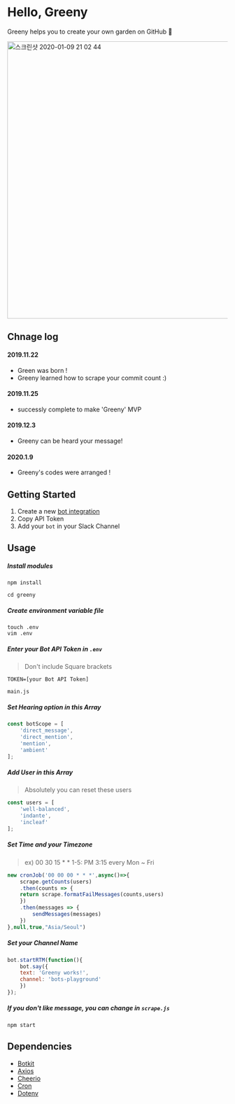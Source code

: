 # Hello, Greeny
Greeny helps you to create your own garden on GitHub 💚

<img width="634" alt="스크린샷 2020-01-09 21 02 44" src="https://user-images.githubusercontent.com/48206623/72066249-6b94b080-3323-11ea-9368-1d6b680132a8.png">

## Chnage log

#### 2019.11.22
- Green was born !
- Greeny learned how to scrape your commit count :)

#### 2019.11.25
- successly complete to make 'Greeny' MVP

#### 2019.12.3
- Greeny can be heard your message!

#### 2020.1.9
- Greeny's codes were arranged !

## Getting Started

1. Create a new [bot integration](https://showmethatcode.slack.com/apps/new/A0F7YS25R-bots)
2. Copy API Token
3. Add your `bot` in your Slack Channel

## Usage

##### Install modules
```
npm install
```

```
cd greeny
```

##### Create environment variable file
```
touch .env
vim .env
```

##### Enter your Bot API Token in `.env`
>Don't include  Square brackets
```
TOKEN=[your Bot API Token]
```



`main.js`

##### Set Hearing option in this Array
```js
const botScope = [
    'direct_message',
    'direct_mention',
    'mention',
    'ambient'
];
```

##### Add User in this Array
> Absolutely you can reset these users
```js
const users = [
    'well-balanced',
    'indante',
    'incleaf'
];
```

##### Set Time and your Timezone
> ex) 00 30 15 * * 1-5: PM 3:15 every Mon ~ Fri 
```js
new cronJob('00 00 00 * * *',async()=>{
    scrape.getCounts(users)
    .then(counts => {
    return scrape.formatFailMessages(counts,users)
    })
    .then(messages => {
        sendMessages(messages)
    })
},null,true,"Asia/Seoul")
```

##### Set your Channel Name
```js
bot.startRTM(function(){
    bot.say({
    text: 'Greeny works!',
    channel: 'bots-playground'
    })
});
```

##### If you don't like message, you can change in `scrape.js`



```
npm start
```

## Dependencies
- [Botkit](https://botkit.ai/)
- [Axios](https://github.com/axios/axios)
- [Cheerio](https://github.com/cheeriojs/cheerio)
- [Cron](https://www.npmjs.com/package/cron)
- [Dotenv](https://www.npmjs.com/package/dotenv)
